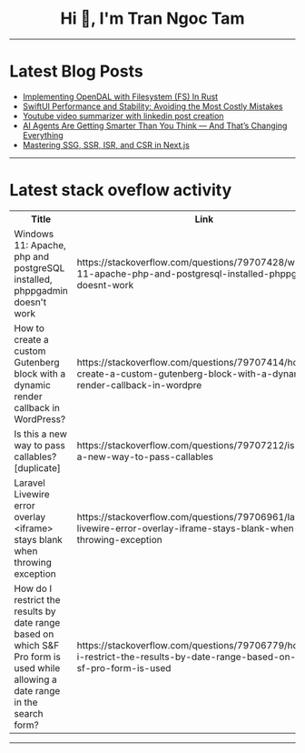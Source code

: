 <h1 align="center">Hi 👋, I'm Tran Ngoc Tam</h1>

---

# Latest Blog Posts 
<!-- BLOG-POST-LIST:START -->
- [Implementing OpenDAL with Filesystem &lpar;FS&rpar; In Rust](https://dev.to/mukhtar_onif/implementing-opendal-with-filesystem-fs-in-rust-2ha8)
- [SwiftUI Performance and Stability: Avoiding the Most Costly Mistakes](https://dev.to/arshtechpro/swiftui-performance-and-stability-avoiding-the-most-costly-mistakes-234c)
- [Youtube video summarizer with linkedin post creation](https://dev.to/prasenjit_debnath/youtube-video-summarizer-with-linkedin-post-creation-4icm)
- [AI Agents Are Getting Smarter Than You Think — And That’s Changing Everything](https://dev.to/arkhan/ai-agents-are-getting-smarter-than-you-think-and-thats-changing-everything-dao)
- [Mastering SSG, SSR, ISR, and CSR in Next.js](https://dev.to/bdhamithkumara/mastering-ssg-ssr-isr-and-csr-in-nextjs-19bi)
<!-- BLOG-POST-LIST:END -->

---

# Latest stack oveflow activity
<table>
  <tr><th>Title</th><th>Link</th></tr>
  <!-- STACKOVERFLOW:START --><tr><td>Windows 11: Apache, php and postgreSQL installed, phppgadmin doesn&#39;t work</td><td>https://stackoverflow.com/questions/79707428/windows-11-apache-php-and-postgresql-installed-phppgadmin-doesnt-work</td></tr><tr><td>How to create a custom Gutenberg block with a dynamic render callback in WordPress?</td><td>https://stackoverflow.com/questions/79707414/how-to-create-a-custom-gutenberg-block-with-a-dynamic-render-callback-in-wordpre</td></tr><tr><td>Is this a new way to pass callables? [duplicate]</td><td>https://stackoverflow.com/questions/79707212/is-this-a-new-way-to-pass-callables</td></tr><tr><td>Laravel Livewire error overlay &lt;iframe&gt; stays blank when throwing exception</td><td>https://stackoverflow.com/questions/79706961/laravel-livewire-error-overlay-iframe-stays-blank-when-throwing-exception</td></tr><tr><td>How do I restrict the results by date range based on which S&amp;F Pro form is used while allowing a date range in the search form?</td><td>https://stackoverflow.com/questions/79706779/how-do-i-restrict-the-results-by-date-range-based-on-which-sf-pro-form-is-used</td></tr><!-- STACKOVERFLOW:END -->
</table>

---


